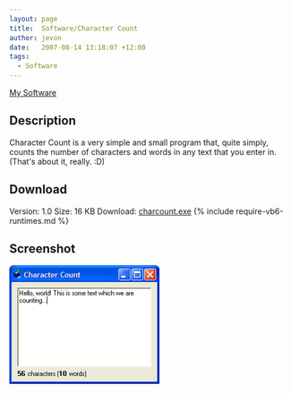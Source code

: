 ```yaml
---
layout: page
title:  Software/Character Count
author: jevon
date:   2007-08-14 13:18:07 +12:00
tags:
  - Software
---
```


[My Software](software.md)

## Description
Character Count is a very simple and small program that, quite simply, counts the number of characters and words in any text that you enter in. (That's about it, really. :D)

## Download
Version: 1.0
Size: 16 KB
Download: <a href="/files/software/charcount.exe">charcount.exe</a>
{% include require-vb6-runtimes.md %}

## Screenshot
<img src="/img/screenshots/charcount.png" alt="Screenshot of Character Count software">

